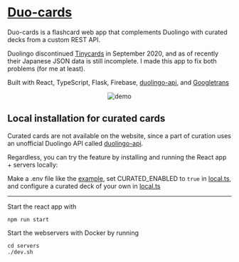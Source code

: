 # [Duo-cards](https://feefs.me/duo-cards)
Duo-cards is a flashcard web app that complements Duolingo with curated decks from a custom REST API.

Duolingo discontinued [Tinycards](https://support.duolingo.com/hc/en-us/articles/360043909772-UPDATE-Tinycards-Announcement) in September 2020, and as of recently their Japanese JSON data is still incomplete. I made this app to fix both problems (for me at least).

Built with React, TypeScript, Flask, Firebase, [duolingo-api](https://github.com/KartikTalwar/Duolingo), and [Googletrans](https://github.com/ssut/py-googletrans)

<p align="center">
    <img src="demo.gif" alt="demo">
<p>

## Local installation for curated cards
Curated cards are not available on the website, since a part of curation uses an unofficial Duolingo API called [duolingo-api](https://github.com/KartikTalwar/Duolingo).

Regardless, you can try the feature by installing and running the React app + servers locally:

Make a .env file like the [example](servers/duolingo/.env.example), set CURATED_ENABLED to `true` in [local.ts](src/ts/local.ts), and configure a curated deck of your own in [local.ts](src/ts/local.ts)

---

Start the react app with
```
npm run start
```
Start the webservers with Docker by running
```
cd servers
./dev.sh
```
